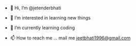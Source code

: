 - 👋 Hi, I’m @jetenderbhati
- 👀 I’m interested in learning new things
- 🌱 I’m currently learning coding

- 📫 How to reach me ... mail me jeetbhati1996@gmail.com

<!---
jetenderbhati/jetenderbhati is a ✨ special ✨ repository because its `README.md` (this file) appears on your GitHub profile.
You can click the Preview link to take a look at your changes.
--->
